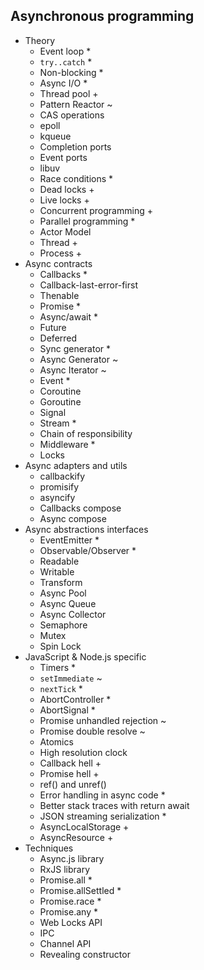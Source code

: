 ## Asynchronous programming

- Theory
  - Event loop *
  - `try..catch` *
  - Non-blocking *
  - Async I/O *
  - Thread pool +
  - Pattern Reactor ~
  - CAS operations
  - epoll
  - kqueue
  - Completion ports
  - Event ports
  - libuv
  - Race conditions *
  - Dead locks +
  - Live locks +
  - Concurrent programming +
  - Parallel programming *
  - Actor Model
  - Thread +
  - Process +
- Async contracts
  - Callbacks *
  - Callback-last-error-first
  - Thenable
  - Promise *
  - Async/await *
  - Future
  - Deferred
  - Sync generator *
  - Async Generator ~
  - Async Iterator ~
  - Event *
  - Coroutine
  - Goroutine
  - Signal
  - Stream *
  - Chain of responsibility
  - Middleware *
  - Locks
- Async adapters and utils
  - callbackify
  - promisify
  - asyncify
  - Callbacks compose
  - Async compose
- Async abstractions interfaces
  - EventEmitter *
  - Observable/Observer *
  - Readable
  - Writable
  - Transform
  - Async Pool
  - Async Queue
  - Async Collector
  - Semaphore
  - Mutex
  - Spin Lock
- JavaScript & Node.js specific
  - Timers *
  - `setImmediate` ~
  - `nextTick` *
  - AbortController *
  - AbortSignal *
  - Promise unhandled rejection ~
  - Promise double resolve ~
  - Atomics
  - High resolution clock
  - Callback hell +
  - Promise hell +
  - ref() and unref()
  - Error handling in async code *
  - Better stack traces with return await
  - JSON streaming serialization *
  - AsyncLocalStorage +
  - AsyncResource +
- Techniques
  - Async.js library
  - RxJS library
  - Promise.all *
  - Promise.allSettled *
  - Promise.race *
  - Promise.any *
  - Web Locks API
  - IPC
  - Channel API
  - Revealing constructor
